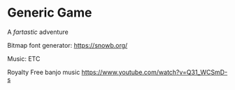 
# Generic Game

A *fartastic* adventure

Bitmap font generator:
https://snowb.org/

Music: ETC

Royalty Free banjo music
https://www.youtube.com/watch?v=Q31_WCSmD-s